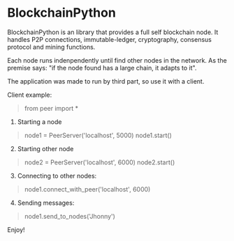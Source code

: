 # BlockchainPython

BlockchainPython is an library that provides a full self blockchain node. It
handles P2P connections, immutable-ledger, cryptography, consensus protocol and
mining functions.

Each node runs indenpendently until find other nodes in the network. As the
premise says: "if the node found has a large chain, it adapts to it".

The application was made to run by third part, so use it with a client.

Client example:

> from peer import *

1) Starting a node

> node1 = PeerServer('localhost', 5000)
> node1.start()

2) Starting other node

> node2 = PeerServer('localhost', 6000)
> node2.start()

3) Connecting to other nodes:

> node1.connect_with_peer('localhost', 6000)

4) Sending messages:

> node1.send_to_nodes('Jhonny')

Enjoy!
